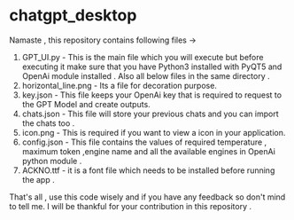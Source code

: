 # chatgpt_desktop

Namaste , this repository contains following files ->

1. GPT_UI.py - This is the main file which you will execute but before executing it make sure that you have Python3 installed with PyQT5 and OpenAi module installed . Also all below files in the same directory .
2. horizontal_line.png - Its a file for decoration purpose.
3. key.json - This file keeps your OpenAi key that is required to request to the GPT Model and create outputs.
4. chats.json - This file will store your previous chats and you can import the chats too .
5. icon.png - This is required if you want to view a icon in your application.
6. config.json - This file contains the values of required temperature , maximum token ,engine name and all the available engines in OpenAi python module .
7. ACKNO.ttf - it is a font file which needs to be installed before running the app .

That's all , use this code wisely and if you have any feedback so don't mind to tell me.
I will be thankful for your contribution in this repository .
